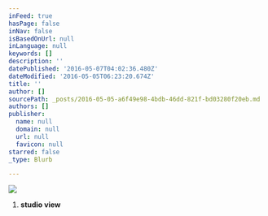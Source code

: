 ```yaml
---
inFeed: true
hasPage: false
inNav: false
isBasedOnUrl: null
inLanguage: null
keywords: []
description: ''
datePublished: '2016-05-07T04:02:36.480Z'
dateModified: '2016-05-05T06:23:20.674Z'
title: ''
author: []
sourcePath: _posts/2016-05-05-a6f49e98-4bdb-46dd-821f-bd03280f20eb.md
authors: []
publisher:
  name: null
  domain: null
  url: null
  favicon: null
starred: false
_type: Blurb

---
```

![](https://the-grid-user-content.s3-us-west-2.amazonaws.com/8027903a-da97-40b8-9eea-c34afd4b1bd8.jpg)

1. **studio view**